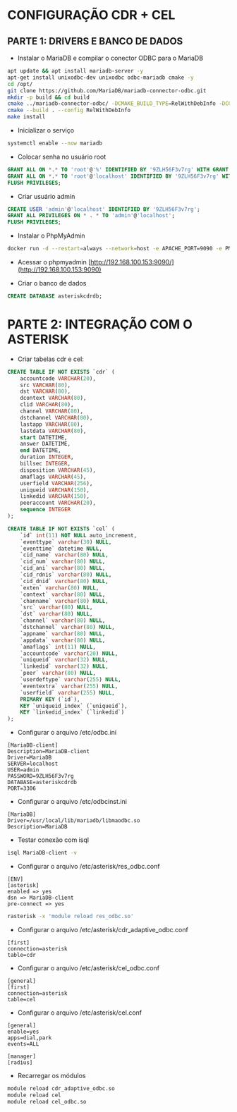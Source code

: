 # CONFIGURAÇÃO CDR + CEL

## PARTE 1: DRIVERS E BANCO DE DADOS

 - Instalar o MariaDB e compilar o conector ODBC para o MariaDB

```bash
apt update && apt install mariadb-server -y 
apt-get install unixodbc-dev unixodbc odbc-mariadb cmake -y
cd /opt/
git clone https://github.com/MariaDB/mariadb-connector-odbc.git
mkdir -p build && cd build
cmake ../mariadb-connector-odbc/ -DCMAKE_BUILD_TYPE=RelWithDebInfo -DCONC_WITH_UNIT_TESTS=Off -DCMAKE_INSTALL_PREFIX=/usr/local -DWITH_SSL=OPENSSL
cmake --build . --config RelWithDebInfo
make install
```

 - Inicializar o serviço

```bash
systemctl enable --now mariadb
```

 - Colocar senha no usuário root

```sql
GRANT ALL ON *.* TO 'root'@'%' IDENTIFIED BY '9ZLH56F3v7rg' WITH GRANT OPTION;
GRANT ALL ON *.* TO 'root'@'localhost' IDENTIFIED BY '9ZLH56F3v7rg' WITH GRANT OPTION;
FLUSH PRIVILEGES;
```
 - Criar usuário admin

```sql
CREATE USER 'admin'@'localhost' IDENTIFIED BY '9ZLH56F3v7rg';
GRANT ALL PRIVILEGES ON * . * TO 'admin'@'localhost';
FLUSH PRIVILEGES;
```

 - Instalar o PhpMyAdmin

```bash
docker run -d --restart=always --network=host -e APACHE_PORT=9090 -e PMA_HOST=127.0.0.1 -e PMA_USER=admin -e PMA_PASSWORD=9ZLH56F3v7rg --name phpmyadmin phpmyadmin/phpmyadmin
```

 - Acessar o phpmyadmin
[http://192.168.100.153:9090/](http://192.168.100.153:9090)

 - Criar o banco de dados

```sql
CREATE DATABASE asteriskcdrdb;
```

# PARTE 2: INTEGRAÇÃO COM O ASTERISK

 - Criar tabelas cdr e cel:

```sql 
CREATE TABLE IF NOT EXISTS `cdr` (
    accountcode VARCHAR(20), 
    src VARCHAR(80), 
    dst VARCHAR(80), 
    dcontext VARCHAR(80), 
    clid VARCHAR(80), 
    channel VARCHAR(80), 
    dstchannel VARCHAR(80), 
    lastapp VARCHAR(80), 
    lastdata VARCHAR(80), 
    start DATETIME, 
    answer DATETIME, 
    end DATETIME, 
    duration INTEGER, 
    billsec INTEGER, 
    disposition VARCHAR(45), 
    amaflags VARCHAR(45), 
    userfield VARCHAR(256), 
    uniqueid VARCHAR(150), 
    linkedid VARCHAR(150), 
    peeraccount VARCHAR(20), 
    sequence INTEGER
);

CREATE TABLE IF NOT EXISTS `cel` (
	`id` int(11) NOT NULL auto_increment,
	`eventtype` varchar(30) NULL,
	`eventtime` datetime NULL,
	`cid_name` varchar(80) NULL,
	`cid_num` varchar(80) NULL,
	`cid_ani` varchar(80) NULL,
	`cid_rdnis` varchar(80) NULL,
	`cid_dnid` varchar(80) NULL,
	`exten` varchar(80) NULL,
	`context` varchar(80) NULL,
	`channame` varchar(80) NULL,
	`src` varchar(80) NULL,
	`dst` varchar(80) NULL,
	`channel` varchar(80) NULL,
	`dstchannel` varchar(80) NULL,
	`appname` varchar(80) NULL,
	`appdata` varchar(80) NULL,
	`amaflags` int(11) NULL,
	`accountcode` varchar(20) NULL,
	`uniqueid` varchar(32) NULL,
	`linkedid` varchar(32) NULL,
	`peer` varchar(80) NULL,
	`userdeftype` varchar(255) NULL,
	`eventextra` varchar(255) NULL,
	`userfield` varchar(255) NULL,
	PRIMARY KEY (`id`),
	KEY `uniqueid_index` (`uniqueid`),
	KEY `linkedid_index` (`linkedid`)
);
```

 - Configurar o arquivo /etc/odbc.ini

```
[MariaDB-client]
Description=MariaDB-client
Driver=MariaDB
SERVER=localhost
USER=admin
PASSWORD=9ZLH56F3v7rg
DATABASE=asteriskcdrdb
PORT=3306
```

 - Configurar o arquivo /etc/odbcinst.ini
 
```
[MariaDB]
Driver=/usr/local/lib/mariadb/libmaodbc.so
Description=MariaDB
```

 - Testar conexão com isql 
 
```bash 
isql MariaDB-client -v
```

 - Configurar o arquivo /etc/asterisk/res_odbc.conf

```
[ENV]
[asterisk]
enabled => yes
dsn => MariaDB-client
pre-connect => yes
```

```bash
rasterisk -x 'module reload res_odbc.so'
```

 - Configurar o arquivo /etc/asterisk/cdr_adaptive_odbc.conf
 
``` 
[first]
connection=asterisk
table=cdr
```

 - Configurar o arquivo /etc/asterisk/cel_odbc.conf

```
[general]
[first]
connection=asterisk
table=cel
```

 - Configurar o arquivo /etc/asterisk/cel.conf
 
```
[general]
enable=yes
apps=dial,park
events=ALL

[manager]
[radius]
```

 - Recarregar os módulos
 
```bash 
module reload cdr_adaptive_odbc.so 
module reload cel
module reload cel_odbc.so 
```
